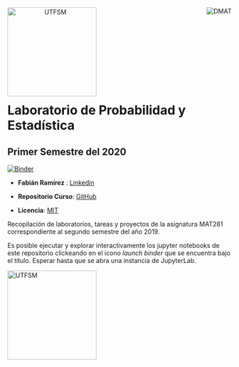 <header>
<img src="https://upload.wikimedia.org/wikipedia/commons/3/35/Logo_Universidad_Adolfo_Ib%C3%A1%C3%B1ez.JPG" width=200 alt="UTFSM" align="left"/>
<img src="./images/dmat.png" alt="DMAT" align="right"/>
</header>
</br></br></br></br></br>

</br>
</br>

# Laboratorio de Probabilidad y Estadística 
## Primer Semestre del 2020


[![Binder](https://mybinder.org/badge_logo.svg)](https://mybinder.org/v2/gh/Fabimath/mat281_portfolio/master?urlpath=lab)

* __Fabián Ramírez__ : [Linkedin](https://www.linkedin.com/in/fabi%C3%A1n-ram%C3%ADrez-d%C3%ADaz-955761189/)

* __Repositorio Curso__: [GitHub](https://github.com/Fabimath/mat281_portfolio)

* __Licencia__: [MIT](./LICENCE.md)


Recopilación de laboratorios, tareas y proyectos de la asignatura MAT281 correspondiente al segundo semestre del año 2019.

Es posible ejecutar y explorar interactivamente los jupyter notebooks de este repositorio clickeando en el icono _launch binder_ que se encuentra bajo el título. Esperar hasta que se abra una instancia de JupyterLab.

<img src="https://content.gnoss.ws/imagenes/Usuarios/ImagenesCKEditor/c513da9b-6419-42be-82ef-3c448a0b5a79/36c7bc05-5bc1-4266-9e1e-ee5f6ba6c312.png" width=200 alt="UTFSM" align="center"/>
